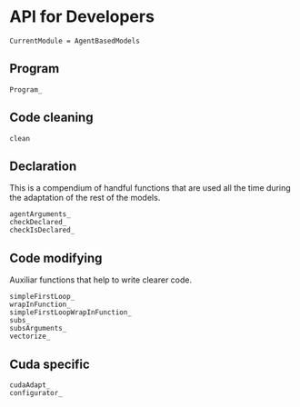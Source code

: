 # API for Developers

```@meta
CurrentModule = AgentBasedModels
```

## Program 
```@docs
Program_
```

## Code cleaning

```@docs
clean
```

## Declaration
This is a compendium of handful functions that are used all the time during the adaptation of the rest of the models.
```@docs
agentArguments_
checkDeclared_
checkIsDeclared_
```

## Code modifying
Auxiliar functions that help to write clearer code.

```@docs
simpleFirstLoop_
wrapInFunction_
simpleFirstLoopWrapInFunction_
subs_
subsArguments_
vectorize_
```

## Cuda specific

```@docs
cudaAdapt_
configurator_
```